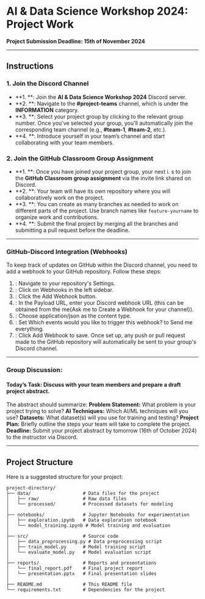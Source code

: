 # AI & Data Science Workshop 2024: Project Work


**Project Submission Deadline: 15th of November 2024**

---

## Instructions

### 1. Join the Discord Channel
- **1. **: Join the **AI & Data Science Workshop 2024** Discord server.
- **2. **: Navigate to the **#project-teams** channel, which is under the **INFORMATION** category.
- **3. **: Select your project group by clicking to the relevant group number. Once you've selected your group, you'll automatically join the corresponding team channel (e.g., **#team-1**, **#team-2**, etc.).
- **4. **: Introduce yourself in your team’s channel and start collaborating with your team members.

### 2. Join the GitHub Classroom Group Assignment
- **1. **: Once you have joined your project group, your next i. s to join the **GitHub Classroom group assignment** via the invite link shared on Discord.
- **2. **: Your team will have its own repository where you will collaboratively work on the project.
- **3. **: You can create as many branches as needed to work on different parts of the project. Use branch names like `feature-yourname` to organize work and contributions.
- **4. **: Submit the final project by merging all the branches and submitting a pull request before the deadline.

---
### GitHub-Discord Integration (Webhooks)
To keep track of updates on GitHub within the Discord channel, you need to add a webhook to your GitHub repository. Follow these steps:

1. : Navigate to your repository's Settings.
2. : Click on Webhooks in the left sidebar.
3. : Click the Add Webhook button.
4. : In the Payload URL, enter your Discord webhook URL (this can be obtained from the me{Ask me to Create a Webhook for your channel}).
5. : Choose application/json as the content type.
6. : Set Which events would you like to trigger this webhook? to Send me everything.
7. : Click Add Webhook to save.
Once set up, any push or pull request made to the GitHub repository will automatically be sent to your group's Discord channel.

---
### Group Discussion:
#### Today’s Task: Discuss with your team members and prepare a draft project abstract.
The abstract should summarize:
**Problem Statement:** What problem is your project trying to solve?
**AI Techniques:** Which AI/ML techniques will you use?
**Datasets:** What dataset(s) will you use for training and testing?
**Project Plan:** Briefly outline the steps your team will take to complete the project.
**Deadline:** Submit your project abstract by tomorrow (16th of October 2024) to the instructor via Discord.

---
## Project Structure

Here is a suggested structure for your project:

```plaintext
project-directory/
├── data/                   # Data files for the project
│   ├── raw/                # Raw data files
│   └── processed/          # Processed datasets for modeling
│
├── notebooks/              # Jupyter Notebooks for experimentation
│   ├── exploration.ipynb   # Data exploration notebook
│   └── model_training.ipynb # Model training and evaluation
│
├── src/                    # Source code
│   ├── data_preprocessing.py # Data preprocessing script
│   ├── train_model.py      # Model training script
│   └── evaluate_model.py   # Model evaluation script
│
├── reports/                # Reports and presentations
│   └── final_report.pdf    # Final project report
│   └── presentation.pptx   # Final presentation slides
│
├── README.md               # This README file
└── requirements.txt        # Dependencies for the project
